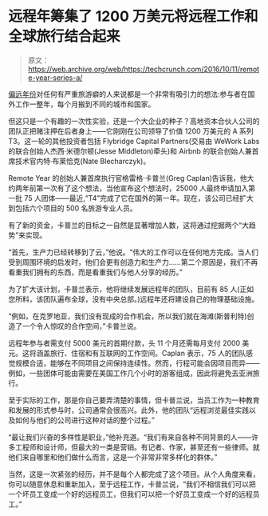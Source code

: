 # 远程年筹集了 1200 万美元将远程工作和全球旅行结合起来

> 原文：<https://web.archive.org/web/https://techcrunch.com/2016/10/11/remote-year-series-a/>

[偏远年份](https://web.archive.org/web/20230317222743/http://www.remoteyear.com/)对任何有严重旅游癖的人来说都是一个非常有吸引力的想法:参与者在国外工作一整年，每个月搬到不同的城市和国家。

但这只是一个有趣的一次性实验，还是一个大企业的种子？高地资本合伙人公司的团队正把赌注押在后者身上——它刚刚在公司领导了价值 1200 万美元的 A 系列 T3。这一轮的其他投资者包括 Flybridge Capital Partners(交易由 WeWork Labs 的联合创始人杰西·米德尔顿(Jesse Middleton)牵头)和 Airbnb 的联合创始人兼首席技术官内特·布莱恰克(Nate Blecharczyk)。

Remote Year 的创始人兼首席执行官格雷格·卡普兰(Greg Caplan)告诉我，他大约两年前第一次有了这个想法，当他宣布这个想法时，25000 人最终申请加入第一批 75 人团体——最近,“T4”完成了它在国外的第一年。现在，该公司已经扩大到包括六个项目的 500 名旅游专业人员。

有了新的资金，卡普兰的目标之一自然是显著增加人数，这将通过挖掘两个“大趋势”来实现。

“首先，生产力已经转移到了云，”他说。“伟大的工作可以在任何地方完成。当人们受到周围环境的启发时，他们会更有创造力和生产力……第二个原因是，我们不再看重我们拥有的东西，而是看重我们与他人分享的经历。”

为了扩大该计划，卡普兰表示，他将继续发展远程年的团队，目前有 85 人(正如您所料，该团队遍布全球，没有中央总部。)远程年还将建设自己的物理基础设施。

“例如，在克罗地亚，我们没有现成的合作机会，所以我们就在海滩(斯普利特)创造了一个令人惊叹的合作空间，”卡普兰说。

远程年参与者需支付 5000 美元的首期付款，头 11 个月还需每月支付 2000 美元。这将涵盖旅行、住宿和有互联网的工作空间。Caplan 表示，75 人的团队感觉规模合适，能够在不同项目之间保持连续性。然而，行程可能会因项目而异——例如，一些团体可能由需要在美国工作几个小时的游客组成，因此将避免去亚洲旅行。

至于实际的工作，那是你自己要弄清楚的事情，但卡普兰说，当员工作为一种教育和发展的形式参与时，公司通常会很高兴。此外，他的团队“远程浏览最佳实践以及如何与他们的公司进行这种对话的整个过程。”

“最让我们兴奋的多样性是职业，”他补充道。“我们有来自各种不同背景的人——许多工程师和设计师，但最大的一类是营销。有记者、作家，甚至还有一些律师。就他们来自哪里和他们做什么而言，这是一个非常非常多样化的群体。”

当然，这是一次紧张的经历，并不是每个人都完成了这个项目。从个人角度来看，你可以随意休息和重新加入，至于远程工作，卡普兰说，“我们不相信我们可以把一个坏员工变成一个好的远程员工，但我们可以把一个好员工变成一个好的远程员工。”